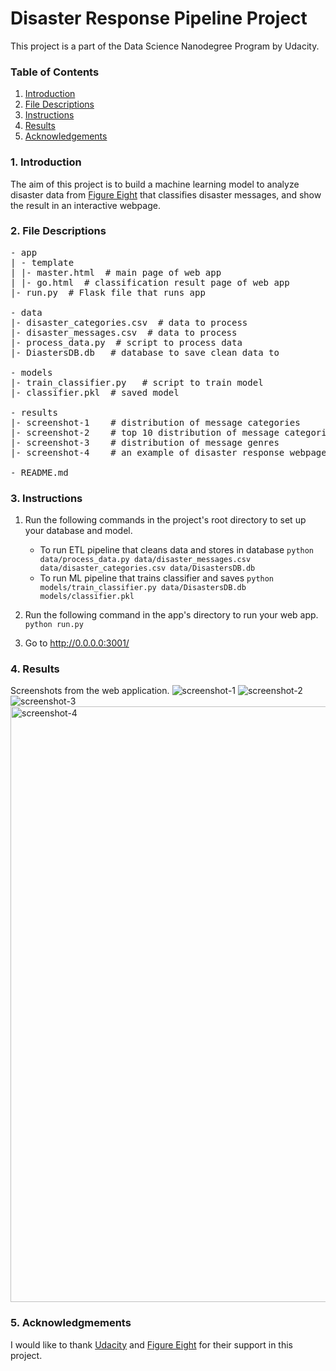 # Disaster Response Pipeline Project
This project is a part of the Data Science Nanodegree Program by Udacity.

### Table of Contents
1. [Introduction](#introduction)
2. [File Descriptions](#filedescriptions)
3. [Instructions](#instructions)
4. [Results](#results)
5. [Acknowledgements](#acknowledgmements)

### 1. Introduction <a name="introduction"></a> 
The aim of this project is to build a machine learning model to analyze disaster data from [Figure Eight](https://www.figure-eight.com/) that classifies disaster messages, and show the result in an interactive webpage.

### 2. File Descriptions <a name="filedescriptions"></a>
<pre>
- app
| - template
| |- master.html  # main page of web app
| |- go.html  # classification result page of web app
|- run.py  # Flask file that runs app

- data
|- disaster_categories.csv  # data to process 
|- disaster_messages.csv  # data to process
|- process_data.py  # script to process data
|- DiastersDB.db   # database to save clean data to

- models
|- train_classifier.py   # script to train model
|- classifier.pkl  # saved model 

- results
|- screenshot-1    # distribution of message categories
|- screenshot-2    # top 10 distribution of message categories in percentage
|- screenshot-3    # distribution of message genres
|- screenshot-4    # an example of disaster response webpage

- README.md
</pre>

### 3. Instructions <a name="instructions"></a>
1. Run the following commands in the project's root directory to set up your database and model.

    - To run ETL pipeline that cleans data and stores in database
        `python data/process_data.py data/disaster_messages.csv data/disaster_categories.csv data/DisastersDB.db`
    - To run ML pipeline that trains classifier and saves
        `python models/train_classifier.py data/DisastersDB.db models/classifier.pkl`

2. Run the following command in the app's directory to run your web app.
    `python run.py`

3. Go to http://0.0.0.0:3001/

### 4. Results <a name="results"></a>
Screenshots from the web application.
![screenshot-1](https://user-images.githubusercontent.com/28558875/81770414-67171900-950a-11ea-8860-9c183d191db0.png)
![screenshot-2](https://user-images.githubusercontent.com/28558875/81770456-84e47e00-950a-11ea-8c9e-1356bd9f962d.png)
![screenshot-3](https://user-images.githubusercontent.com/28558875/81770469-8f067c80-950a-11ea-9d56-2b37267ff605.png)
<img width="953" alt="screenshot-4" src="https://user-images.githubusercontent.com/28558875/81770507-a3e31000-950a-11ea-82d6-bbb20edc9357.PNG">

### 5. Acknowledgmements <a name="acknowledgmements"></a>
I would like to thank [Udacity](https://www.udacity.com/) and [Figure Eight](https://www.figure-eight.com) for their support in this project.
